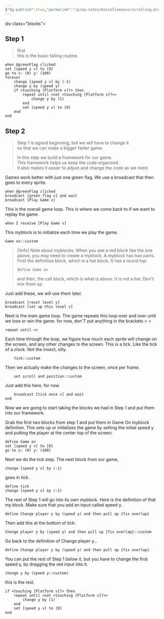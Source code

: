 ```yaml
---
{"dg-publish":true,"permalink":"/prep-notes/miscellaneous/scrolling-platformer/","dgHomeLink":true,"dgPassFrontmatter":false}
---
```



div class="blocks">

## Step 1

> first   
> this is the basic falling routine.  
```
when @greenFlag clicked
set [speed y v] to [0]
go to x: (0) y: (100)
forever
    change [speed y v] by (-1)
    change y by (speed y)
    if <touching [Platform v]?> then
        repeat until <not <touching [Platform v]?>>
            change y by (1)
        end
        set [speed y v] to [0]
    end
end
```

## Step 2
>Step 1 is  agood beginning, but we will have to change it  
>so that we can make a bigger faster game.   
>  
>In this step we build a framework for our game.  
>This framework helps us keep the code organized.  
>It also makes it easier to adjust and change the code as we need.  

Games work better with just one green flag.
We use a broadcast that then goes to every sprite.
```
when @greenFlag clicked
broadcast [green flag v] and wait
broadcast [Play Game v]

``` 
This is the overall game loop. 
This is where we come back to if we want to replay the game.
```
when I receive [Play Game v]
``` 
This myblock is to initialize each time we play the game.

```
Game on::custom
``` 

> [!info] Note about myblocks:
> When you see a red block like the one above, you may need to create a myblock.
> A myblock has two parts.
> First the definition block, which is a hat block.
> It has a round top:
> ```
> define Game on
> ```
> and then, the call block, which is what is above. It is not a hat. Don't mix them up.



Just add these, we will use them later.
```
broadcast [reset level v]
broadcast [set up this level v]
``` 
Next is the main game loop.
The game repeats this loop over and over
until we lose or win the game.
for now, don'T put anything in the brackets < >
```
repeat until <>
``` 
Each time through the loop, we figure how much
each sprite will change on the screen, and any other changes to the screen. 
This is a tick. Like the tick of a clock. Not the insect, silly.
```
    tick::custom
``` 
Then we actually make the changes to the screen, once per frame.
```
    set scroll and position::custom
``` 
Just add this here, for now.
```
    broadcast [tick once v] and wait
end

``` 

Now we are going to start taking the blocks we had in Step 1 and put them into our framework.

Grab the first two blocks from step 1 and put them in Game On myblock definition. 
This sets up or initializes the game
by setting the initial speed y
and putting the player at the center top of the screen.
```
define Game on
set [speed y v] to [0]
go to x: (0) y: (100)

``` 
Next we do the tick step. 
The next block from our game,
```
change [speed y v] by (-1)
``` 
goes in tick.
```
define tick
change [speed y v] by (-1)
``` 
The rest of Step 1 will go into its own myblock.
Here is the definition of that my block.
Make sure that you add an input called speed y.
```
define Change player y by (speed y) and then pull up {fix overlap}
``` 
Then add this at the bottom of tick:
```
Change player y by (speed y) and then pull up {fix overlap}::custom
``` 

Go back to the definition of Change player y...


```
define Change player y by (speed y) and then pull up {fix overlap}
``` 
You can put the rest of Step 1 below it, 
but you have to change the first speed y, 
by dragging the red input into it.
```
change y by (speed y::custom)
``` 
this is the rest.
```
if <touching [Platform v]?> then
    repeat until <not <touching [Platform v]?>>
        change y by (1)
    end
    set [speed y v] to [0]
end

``` 

</div>